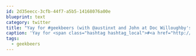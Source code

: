 ```yaml
---
id: 2d35eecc-3cfb-44f7-a5b5-14168076a00e
blueprint: text
category: twitter
title: "Yay for #geekbeers (with @austinxt and John at Doc Willoughby's Downtown Pub‎) — path.com/p/WfGeH"
caption: 'Yay for <span class="hashtag hashtag_local">#<a href="http://tweettemp.darylchymko.ca/?tag=geekbeers">geekbeers</a> (with <span class="username username_linked">@<a href="https://twitter.com/austinxt" title="Zenia Austin">austinxt</a></span> and John at Doc Willoughby''s Downtown Pub‎) — <a href="http://path.com/p/WfGeH" title="http://path.com/p/WfGeH" class="link link_untco">path.com/p/WfGeH</a>'
tags:
  - geekbeers
---
```

